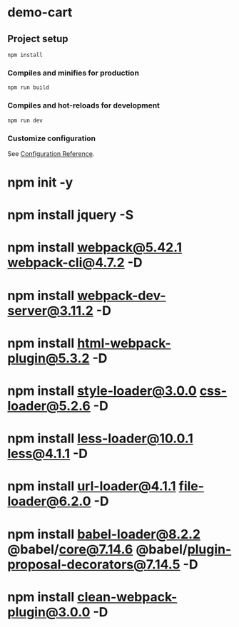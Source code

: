 # demo-cart

## Project setup
```
npm install
```

### Compiles and minifies for production
```
npm run build
```

### Compiles and hot-reloads for development
```
npm run dev
```

### Customize configuration
See [Configuration Reference](https://cli.vuejs.org/config/).

# npm init -y
# npm install jquery -S
# npm install webpack@5.42.1 webpack-cli@4.7.2 -D
# npm install webpack-dev-server@3.11.2 -D
# npm install html-webpack-plugin@5.3.2 -D
# npm install style-loader@3.0.0 css-loader@5.2.6 -D
# npm install less-loader@10.0.1 less@4.1.1 -D
# npm install url-loader@4.1.1 file-loader@6.2.0 -D
# npm install babel-loader@8.2.2 @babel/core@7.14.6 @babel/plugin-proposal-decorators@7.14.5 -D
# npm install clean-webpack-plugin@3.0.0 -D



